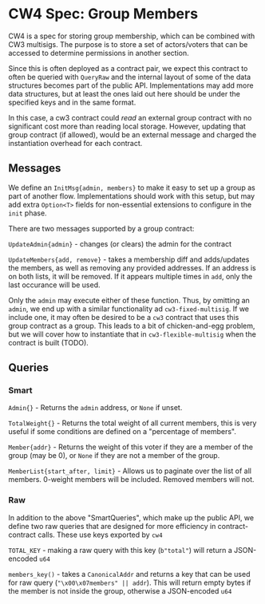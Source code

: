 # CW4 Spec: Group Members

CW4 is a spec for storing group membership, which can be combined
with CW3 multisigs. The purpose is to store a set of actors/voters
that can be accessed to determine permissions in another section.

Since this is often deployed as a contract pair, we expect this
contract to often be queried with `QueryRaw` and the internal
layout of some of the data structures becomes part of the public API.
Implementations may add more data structures, but at least
the ones laid out here should be under the specified keys and in the
same format.

In this case, a cw3 contract could *read* an external group contract with
no significant cost more than reading local storage. However, updating
that group contract (if allowed), would be an external message and
charged the instantiation overhead for each contract.

## Messages

We define an `InitMsg{admin, members}` to make it easy to set up a group
as part of another flow. Implementations should work with this setup,
but may add extra `Option<T>` fields for non-essential extensions to
configure in the `init` phase.

There are two messages supported by a group contract:

`UpdateAdmin{admin}` - changes (or clears) the admin for the contract

`UpdateMembers{add, remove}` - takes a membership diff and adds/updates the
  members, as well as removing any provided addresses. If an address is on both
  lists, it will be removed. If it appears multiple times in `add`, only the
  last occurance will be used.
  
Only the `admin` may execute either of these function. Thus, by omitting an
`admin`, we end up with a similar functionality ad `cw3-fixed-multisig`.
If we include one, it may often be desired to be a `cw3` contract that
uses this group contract as a group. This leads to a bit of chicken-and-egg
problem, but we will cover how to instantiate that in `cw3-flexible-multisig`
when the contract is built (TODO).

## Queries

### Smart

`Admin{}` - Returns the `admin` address, or `None` if unset.

`TotalWeight{}` - Returns the total weight of all current members,
  this is very useful if some conditions are defined on a "percentage of members".
  
`Member{addr}` - Returns the weight of this voter if they are a member of the
  group (may be 0), or `None` if they are not a member of the group.
  
 `MemberList{start_after, limit}` - Allows us to paginate over the list
   of all members. 0-weight members will be included. Removed members will not.

### Raw

In addition to the above "SmartQueries", which make up the public API,
we define two raw queries that are designed for more efficiency
in contract-contract calls. These use keys exported by `cw4`

`TOTAL_KEY` - making a raw query with this key (`b"total"`) will return a 
  JSON-encoded `u64`
  
 `members_key()` - takes a `CanonicalAddr` and returns a key that can be
   used for raw query (`"\x00\x07members" || addr`). This will return 
   empty bytes if the member is not inside the group, otherwise a 
   JSON-encoded `u64`